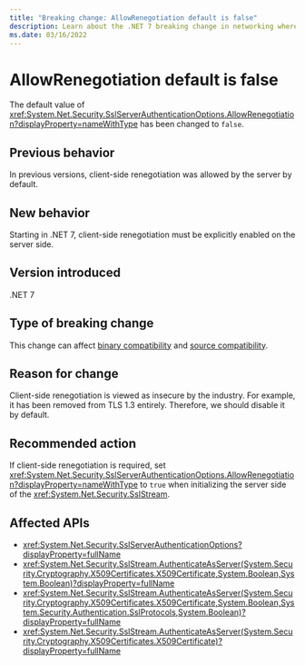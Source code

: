 ```yaml
---
title: "Breaking change: AllowRenegotiation default is false"
description: Learn about the .NET 7 breaking change in networking where the default value of SslServerAuthenticationOptions.AllowRenegotiation has been changed to false.
ms.date: 03/16/2022
---
```

# AllowRenegotiation default is false

The default value of <xref:System.Net.Security.SslServerAuthenticationOptions.AllowRenegotiation?displayProperty=nameWithType> has been changed to `false`.

## Previous behavior

In previous versions, client-side renegotiation was allowed by the server by default.

## New behavior

Starting in .NET 7, client-side renegotiation must be explicitly enabled on the server side.

## Version introduced

.NET 7

## Type of breaking change

This change can affect [binary compatibility](../../categories.md#binary-compatibility) and [source compatibility](../../categories.md#source-compatibility).

## Reason for change

Client-side renegotiation is viewed as insecure by the industry. For example, it has been removed from TLS 1.3 entirely. Therefore, we should disable it by default.

## Recommended action

If client-side renegotiation is required, set <xref:System.Net.Security.SslServerAuthenticationOptions.AllowRenegotiation?displayProperty=nameWithType> to `true` when initializing the server side of the <xref:System.Net.Security.SslStream>.

## Affected APIs

- <xref:System.Net.Security.SslServerAuthenticationOptions?displayProperty=fullName>
- <xref:System.Net.Security.SslStream.AuthenticateAsServer(System.Security.Cryptography.X509Certificates.X509Certificate,System.Boolean,System.Boolean)?displayProperty=fullName>
- <xref:System.Net.Security.SslStream.AuthenticateAsServer(System.Security.Cryptography.X509Certificates.X509Certificate,System.Boolean,System.Security.Authentication.SslProtocols,System.Boolean)?displayProperty=fullName>
- <xref:System.Net.Security.SslStream.AuthenticateAsServer(System.Security.Cryptography.X509Certificates.X509Certificate)?displayProperty=fullName>
